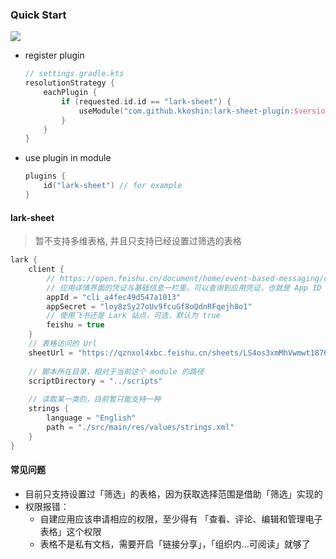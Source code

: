 ### Quick Start
[![](https://jitpack.io/v/kkoshin/lark-sheet-plugin.svg)](https://jitpack.io/#kkoshin/lark-sheet-plugin)

- register plugin
    ```kotlin
    // settings.gradle.kts
    resolutionStrategy {
        eachPlugin {
            if (requested.id.id == "lark-sheet") {
                useModule("com.github.kkoshin:lark-sheet-plugin:$version")
            }
        }
    }
    ```
- use plugin in module
  ```kotlin
  plugins {
      id("lark-sheet") // for example
  }
  ```

#### lark-sheet
> 暂不支持多维表格, 并且只支持已经设置过筛选的表格

```kotlin
lark {
    client {
        // https://open.feishu.cn/document/home/event-based-messaging/create-app-request-permission
        // 应用详情界面的凭证与基础信息一栏里，可以查询到应用凭证，也就是 App ID 和 App Secret
        appId = "cli_a4fec49d547a1013"
        appSecret = "loy8zSy27oUv9fcuGf8oQdnRFqejh8o1"
        // 使用飞书还是 Lark 站点，可选，默认为 true
        feishu = true
    }
    // 表格访问的 Url
    sheetUrl = "https://qznxol4xbc.feishu.cn/sheets/LS4os3xmMhVwmwt1876cJb4Xn5f?sheet=9d44da"
  
    // 脚本所在目录，相对于当前这个 module 的路径
    scriptDirectory = "../scripts"
    
    // 读取某一类的，目前暂只能支持一种
    strings {
        language = "English"
        path = "./src/main/res/values/strings.xml"
    }
}
```

#### 常见问题
- 目前只支持设置过「筛选」的表格，因为获取选择范围是借助「筛选」实现的
- 权限报错：
  - 自建应用应该申请相应的权限，至少得有 「查看、评论、编辑和管理电子表格」这个权限
  - 表格不是私有文档，需要开启「链接分享」，「组织内...可阅读」就够了